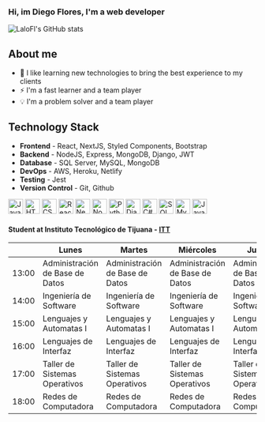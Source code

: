 ### Hi, im Diego Flores, I'm a web developer

![LaloFl's GitHub stats](https://github-readme-stats.vercel.app/api?username=LaloFl&show_icons=true)

## About me

- 📓 I like learning new technologies to bring the best experience to my clients
- ⚡ I'm a fast learner and a team player
- 💡 I'm a problem solver and a team player

## Technology Stack

- **Frontend** - React, NextJS, Styled Components, Bootstrap
- **Backend** - NodeJS, Express, MongoDB, Django, JWT
- **Database** - SQL Server, MySQL, MongoDB
- **DevOps** - AWS, Heroku, Netlify
- **Testing** - Jest
- **Version Control** - Git, Github

<div>
<!-- Javascript -->
<img src="https://img.icons8.com/color/48/000000/javascript.png" alt="JavaScript" width="30px" height="30px" />
<!-- HTML5 -->
<img src="https://img.icons8.com/color/48/000000/html-5.png" alt="HTML5" width="30px" height="30px" />
<!-- CSS3 --> 
<img src="https://img.icons8.com/color/48/000000/css3.png" alt="CSS3" width="30px" height="30px" />
<!-- React -->
<img src="https://icons-for-free.com/iconfiles/png/512/design+development+facebook+framework+mobile+react+icon-1320165723839064798.png" alt="React" width="30px" height="30px" />
<!-- NextJS --> 
<img src="https://uxwing.com/wp-content/themes/uxwing/download/10-brands-and-social-media/nextjs.png" alt="NextJS" width="30px" height="30px" />
<!-- NodeJS -->
<img src="https://img.icons8.com/color/48/000000/nodejs.png" alt="NodeJS" width="30px" height="30px" />
<!-- Python -->
<img src="https://img.icons8.com/color/48/000000/python.png" alt="Python" width="30px" height="30px" />
<!-- Django -->
<img src="https://img.icons8.com/color/48/000000/django.png" alt="Django" width="30px" height="30px" />
<!-- C# -->
<img src="https://img.icons8.com/color/48/000000/c-sharp-logo.png" alt="C#" width="30px" height="30px" />
<!-- SQL Server -->
<img src="https://www.svgrepo.com/show/303229/microsoft-sql-server-logo.svg" alt="SQL Server" width="30px" height="30px" />
<!-- MySQL -->
<img src="https://styles.redditmedia.com/t5_2qm6k/styles/communityIcon_dhjr6guc03x51.png" alt="MySQL" width="30px" height="30px" />
<!-- Java -->
<img src="https://img.icons8.com/color/48/000000/java.png" alt="Java" width="30px" height="30px" />
</div>

#### Student at **Instituto Tecnológico de Tijuana** - [ITT](https://www.tijuana.tecnm.mx/)

|       | Lunes                           | Martes                          | Miércoles                       | Jueves                          | Viernes                         |
| ----- | ------------------------------- | ------------------------------- | ------------------------------- | ------------------------------- | ------------------------------- |
| 13:00 | Administración de Base de Datos | Administración de Base de Datos | Administración de Base de Datos | Administración de Base de Datos | Administración de Base de Datos |
| 14:00 | Ingeniería de Software          | Ingeniería de Software          | Ingeniería de Software          | Ingeniería de Software          | Ingeniería de Software          |
| 15:00 | Lenguajes y Automatas I         | Lenguajes y Automatas I         | Lenguajes y Automatas I         | Lenguajes y Automatas I         | Lenguajes y Automatas I         |
| 16:00 | Lenguajes de Interfaz           | Lenguajes de Interfaz           | Lenguajes de Interfaz           | Lenguajes de Interfaz           |                                 |
| 17:00 | Taller de Sistemas Operativos   | Taller de Sistemas Operativos   | Taller de Sistemas Operativos   | Taller de Sistemas Operativos   |                                 |
| 18:00 | Redes de Computadora            | Redes de Computadora            | Redes de Computadora            | Redes de Computadora            | Redes de Computadora            |
